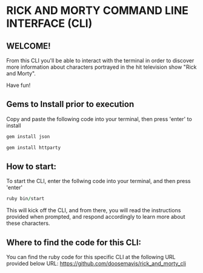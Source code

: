 # RICK AND MORTY COMMAND LINE INTERFACE (CLI) 
## WELCOME! 

From this CLI you'll be able to interact with the terminal in order to discover more information about characters portrayed in the hit television show "Rick and Morty".

Have fun!

## Gems to Install prior to execution 
Copy and paste the following code into your terminal, then press 'enter' to install
```ruby
gem install json

gem install httparty
```

## How to start:

To start the CLI, enter the follwing code into your terminal, and then press 'enter'

```ruby
ruby bin/start
```

This will kick off the CLI, and from there, you will read the instructions provided when prompted, and respond accordingly to learn more about these characters.


## Where to find the code for this CLI: 

You can find the ruby code for this specific CLI at the following URL provided below 
URL: https://github.com/doosemavis/rick_and_morty_cli